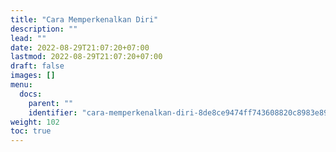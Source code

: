 ```yaml
---
title: "Cara Memperkenalkan Diri"
description: ""
lead: ""
date: 2022-08-29T21:07:20+07:00
lastmod: 2022-08-29T21:07:20+07:00
draft: false
images: []
menu:
  docs:
    parent: ""
    identifier: "cara-memperkenalkan-diri-8de8ce9474ff743608820c8983e89f4e"
weight: 102
toc: true
---
```

